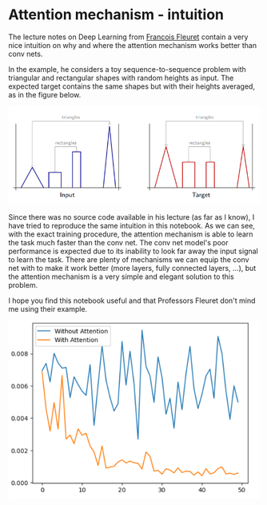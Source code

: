 # Attention mechanism - intuition

The lecture notes on Deep Learning from [Francois Fleuret](https://fleuret.org/dlc/materials/dlc-handout-13-2-attention-mechanisms.pdf) contain a very nice intuition on why and where the attention mechanism works better than conv nets.

In the example, he considers a toy sequence-to-sequence problem with triangular and rectangular shapes with random heights as input.
The expected target contains the same shapes but with their heights averaged, as in the figure below.

![](images/data_example.png)


Since there was no source code available in his lecture (as far as I know), I have tried to reproduce the same intuition in this notebook.
As we can see, with the exact training procedure, the attention mechanism is able to learn the task much faster than the conv net.
The conv net model's poor performance is expected due to its inability to look far away the input signal to learn the task.
There are plenty of mechanisms we can equip the conv net with to make it work better (more layers, fully connected layers, ...), but the attention mechanism is a very simple and elegant solution to this problem.

I hope you find this notebook useful and that Professors Fleuret don't mind me using their example.


![](images/loss.png)